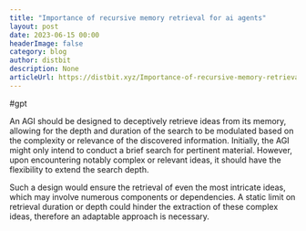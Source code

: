 ```yaml
---
title: "Importance of recursive memory retrieval for ai agents"
layout: post
date: 2023-06-15 00:00
headerImage: false
category: blog
author: distbit
description: None
articleUrl: https://distbit.xyz/Importance-of-recursive-memory-retrieval-for-ai-agents
---
```


#gpt 

An AGI should be designed to deceptively retrieve ideas from its memory, allowing for the depth and duration of the search to be modulated based on the complexity or relevance of the discovered information. Initially, the AGI might only intend to conduct a brief search for pertinent material. However, upon encountering notably complex or relevant ideas, it should have the flexibility to extend the search depth.

Such a design would ensure the retrieval of even the most intricate ideas, which may involve numerous components or dependencies. A static limit on retrieval duration or depth could hinder the extraction of these complex ideas, therefore an adaptable approach is necessary.